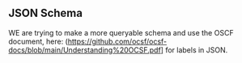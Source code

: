 JSON Schema
-----------

WE are trying to make a more queryable schema and use the
OSCF document, here: (https://github.com/ocsf/ocsf-docs/blob/main/Understanding%20OCSF.pdf] for labels in JSON.

